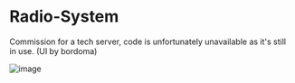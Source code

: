 # Radio-System
Commission for a tech server, code is unfortunately unavailable as it's still in use. (UI by bordoma)

![image](https://github.com/0horizon/Radio-System/assets/158045741/cad5846f-e254-4e2c-a1ed-1e702c6b60a6)
